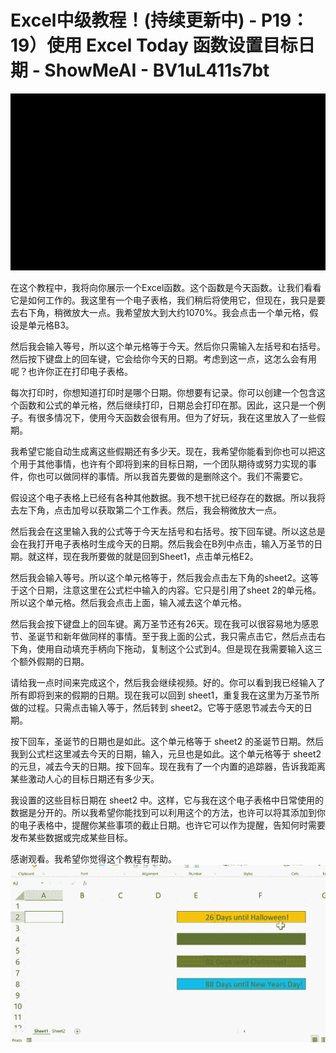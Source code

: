 # Excel中级教程！(持续更新中) - P19：19）使用 Excel Today 函数设置目标日期 - ShowMeAI - BV1uL411s7bt

![](img/e92d5aca9a44d6cfbabd7746a6ec019f_0.png)

在这个教程中，我将向你展示一个Excel函数。这个函数是今天函数。让我们看看它是如何工作的。我这里有一个电子表格，我们稍后将使用它，但现在，我只是要去右下角，稍微放大一点。我希望放大到大约1070%。我会点击一个单元格，假设是单元格B3。

然后我会输入等号，所以这个单元格等于今天。然后你只需输入左括号和右括号。然后按下键盘上的回车键，它会给你今天的日期。考虑到这一点，这怎么会有用呢？也许你正在打印电子表格。

每次打印时，你想知道打印时是哪个日期。你想要有记录。你可以创建一个包含这个函数和公式的单元格，然后继续打印，日期总会打印在那。因此，这只是一个例子。有很多情况下，使用今天函数会很有用。但为了好玩，我在这里放入了一些假期。

我希望它能自动生成离这些假期还有多少天。现在，我希望你能看到你也可以把这个用于其他事情，也许有个即将到来的目标日期，一个团队期待或努力实现的事件，你也可以做同样的事情。所以我首先要做的是删除这个。我们不需要它。

假设这个电子表格上已经有各种其他数据。我不想干扰已经存在的数据。所以我将去左下角，点击加号以获取第二个工作表。然后，我会稍微放大一点。

然后我会在这里输入我的公式等于今天左括号和右括号。按下回车键。所以这总是会在我打开电子表格时生成今天的日期。然后我会在B列中点击，输入万圣节的日期。就这样，现在我所要做的就是回到Sheet1，点击单元格E2。

然后我会输入等号。所以这个单元格等于，然后我会点击左下角的sheet2。这等于这个日期，注意这里在公式栏中输入的内容。它只是引用了sheet 2的单元格。所以这个单元格。然后我会点击上面，输入减去这个单元格。

然后我会按下键盘上的回车键。离万圣节还有26天。现在我可以很容易地为感恩节、圣诞节和新年做同样的事情。至于我上面的公式，我只需点击它，然后点击右下角，使用自动填充手柄向下拖动，复制这个公式到4。但是现在我需要输入这三个额外假期的日期。

请给我一点时间来完成这个，然后我会继续视频。好的。你可以看到我已经输入了所有即将到来的假期的日期。现在我可以回到 sheet1，重复我在这里为万圣节所做的过程。只需点击输入等于，然后转到 sheet2。它等于感恩节减去今天的日期。

按下回车，圣诞节的日期也是如此。这个单元格等于 sheet2 的圣诞节日期。然后我到公式栏这里减去今天的日期，输入，元旦也是如此。这个单元格等于 sheet2 的元旦，减去今天的日期。按下回车。现在我有了一个内置的追踪器，告诉我距离某些激动人心的目标日期还有多少天。

我设置的这些目标日期在 sheet2 中。这样，它与我在这个电子表格中日常使用的数据是分开的。所以我希望你能找到可以利用这个的方法，也许可以将其添加到你的电子表格中，提醒你某些事项的截止日期。也许它可以作为提醒，告知何时需要发布某些数据或完成某些目标。

感谢观看。我希望你觉得这个教程有帮助。![](img/e92d5aca9a44d6cfbabd7746a6ec019f_2.png)
